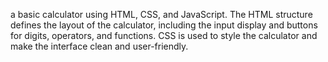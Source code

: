 a basic calculator using HTML, CSS, and JavaScript. The HTML structure defines the layout of the calculator, including the input display and buttons for digits, operators, and functions. CSS is used to style the calculator and make the interface clean and user-friendly.
